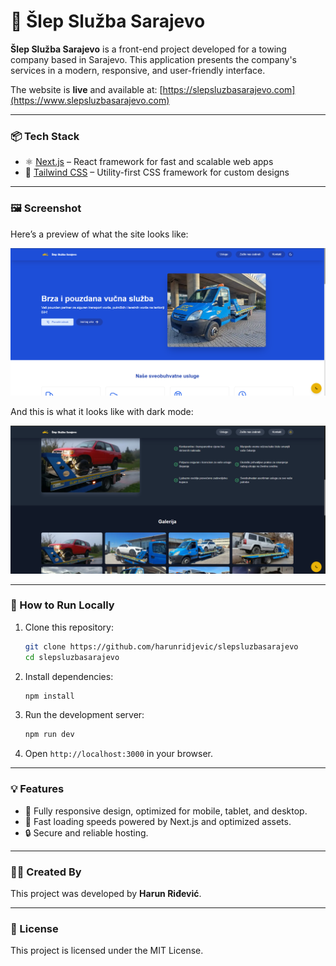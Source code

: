 
# 🚛 Šlep Služba Sarajevo

**Šlep Služba Sarajevo** is a front-end project developed for a towing company based in Sarajevo. This application presents the company's services in a modern, responsive, and user-friendly interface. 

The website is **live** and available at: [https://slepsluzbasarajevo.com](https://www.slepsluzbasarajevo.com)

---

### 📦 Tech Stack

- ⚛️ [Next.js](https://nextjs.org/) – React framework for fast and scalable web apps
- 🎨 [Tailwind CSS](https://tailwindcss.com/) – Utility-first CSS framework for custom designs

---

### 🖼️ Screenshot

Here’s a preview of what the site looks like:

![Šlep Služba Sarajevo Website](ss1.PNG)

And this is what it looks like with dark mode:

![Šlep Služba Sarajevo Website Mobile](ss2.PNG)

---

### 🚀 How to Run Locally

1. Clone this repository:
   ```bash
   git clone https://github.com/harunridjevic/slepsluzbasarajevo
   cd slepsluzbasarajevo
   ```
2. Install dependencies:
   ```bash
   npm install
   ```
3. Run the development server:
   ```bash
   npm run dev
   ```
4. Open `http://localhost:3000` in your browser.

---

### 💡 Features

- 📱 Fully responsive design, optimized for mobile, tablet, and desktop.
- 💨 Fast loading speeds powered by Next.js and optimized assets.
- 🔒 Secure and reliable hosting.

---

### 👨‍💻 Created By

This project was developed by **Harun Riđević**.

---

### 📄 License

This project is licensed under the MIT License.
